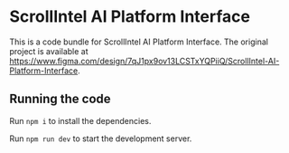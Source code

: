 
  # ScrollIntel AI Platform Interface

  This is a code bundle for ScrollIntel AI Platform Interface. The original project is available at https://www.figma.com/design/7qJ1px9ov13LCSTxYQPiiQ/ScrollIntel-AI-Platform-Interface.

  ## Running the code

  Run `npm i` to install the dependencies.

  Run `npm run dev` to start the development server.
  